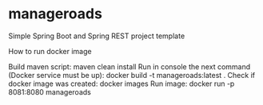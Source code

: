 # manageroads
Simple  Spring Boot and Spring REST project template

How to run docker image

Build maven script: maven clean install
Run in console the next command (Docker service must be up): docker build -t manageroads:latest .
Check if docker image was created: docker images
Run image: docker run -p 8081:8080 manageroads